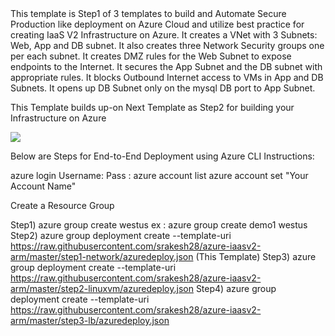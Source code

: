 <html>
<h>
This template is Step1 of 3 templates to build and Automate Secure Production like deployment on Azure Cloud and utilize best practice for creating IaaS V2 Infrastructure on Azure.
</h>
It creates a VNet with 3 Subnets:  Web, App and DB subnet. 
It also creates three Network Security groups one per each subnet.
It creates DMZ rules for the Web Subnet to expose endpoints to the Internet. 
It secures the App Subnet and the DB subnet with appropriate rules. 
It blocks Outbound Internet access to VMs in App and DB Subnets. 
It opens up DB Subnet only on the mysql DB port to App Subnet.

This Template builds up-on Next Template as Step2 for building your Infrastructure on Azure

<a href="https://portal.azure.com/#create/Microsoft.Template/uri/https%3A%2F%2Fraw.githubusercontent.com%2Fsrakesh28%2Fdemo-working%2Fmaster%2Fstep1-network%2Fazuredeploy.json" target="_blank">
    <img src="http://azuredeploy.net/deploybutton.png"/>

</a>

Below are Steps for End-to-End Deployment using  Azure CLI Instructions:

azure login
Username: <your org login>
Pass : <your org pass>
azure account list
azure account set "Your Account Name"

Create a Resource Group


Step1) azure group create <resource group name> <resource group location> westus
ex : azure group create demo1 westus
Step2) azure group deployment create --template-uri https://raw.githubusercontent.com/srakesh28/azure-iaasv2-arm/master/step1-network/azuredeploy.json (This Template)
Step3) azure group deployment create --template-uri https://raw.githubusercontent.com/srakesh28/azure-iaasv2-arm/master/step2-linuxvm/azuredeploy.json 
Step4) azure group deployment create --template-uri https://raw.githubusercontent.com/srakesh28/azure-iaasv2-arm/master/step3-lb/azuredeploy.json


</html>

